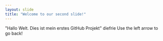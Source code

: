 ```yaml
---
layout: slide
title: "Welcome to our second slide!"
---
```

"Hallo Welt. Dies ist mein erstes GitHub Projekt" diefrie
Use the left arrow to go back!
